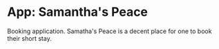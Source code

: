 # App: Samantha's Peace
Booking application. Samatha's Peace is a decent place for one to book their short stay. 
